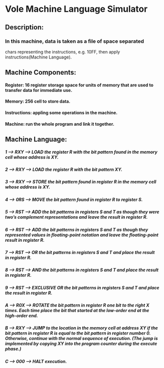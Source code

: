 # Vole Machine Language Simulator

## Description:
### In this machine, data is taken as a file of space separated
chars representing the instructions, e.g. 10FF, then apply instructions(Machine Language).

## Machine Components:
#### Register: 16 register storage space for units of memory that are used to transfer data for immediate use.
#### Memory: 256 cell to store data.
#### Instructions: appling some operations in the machine.
#### Machine: run the whole program and link it together.

## Machine Language:
##### 1 -->	RXY -->	LOAD the register R with the bit pattern found in the memory cell whose address is XY.
##### 2 --> RXY --> LOAD the register R with the bit pattern XY.
##### 3 --> RXY --> STORE the bit pattern found in register R in the memory cell whose address is XY.
##### 4 --> 0RS --> MOVE the bit pattern found in register R to register S.
##### 5 --> RST --> ADD the bit patterns in registers S and T as though they were two’s complement representations and leave the result in register R.
##### 6 --> RST --> ADD the bit patterns in registers S and T as though they represented values in floating-point notation and leave the floating-point result in register R.
##### 7 --> RST --> OR the bit patterns in registers S and T and place the result in register R.
##### 8 --> RST --> AND the bit patterns in registers S and T and place the result in register R.
##### 9 --> RST --> EXCLUSIVE OR the bit patterns in registers S and T and place the result in register R.
##### A --> R0X --> ROTATE the bit pattern in register R one bit to the right X times. Each time place the bit that started at the low-order end at the high-order end.
##### B --> RXY --> JUMP to the location in the memory cell at address XY if the bit pattern in register R is equal to the bit pattern in register number 0. Otherwise, continue with the normal sequence of execution. (The jump is implemented by copying XY into the program counter during the execute phase.)
##### C --> 000 --> HALT execution.
